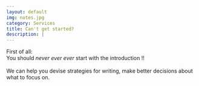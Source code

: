 ```yaml
---
layout: default
img: notes.jpg
category: Services
title: Can't get started?
description: |
---
```

  First of all:<br>
  You should _never ever ever_ start with the introduction !!
  <br><br>
  We can help you devise strategies for writing, make better decisions about what to focus on.
